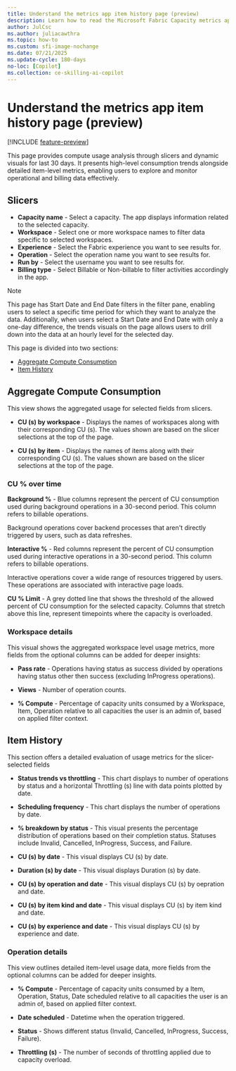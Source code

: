 ```yaml
---
title: Understand the metrics app item history page (preview)
description: Learn how to read the Microsoft Fabric Capacity metrics app's item history page.
author: JulCsc
ms.author: juliacawthra
ms.topic: how-to
ms.custom: sfi-image-nochange
ms.date: 07/21/2025
ms.update-cycle: 180-days
no-loc: [Copilot]
ms.collection: ce-skilling-ai-copilot
---
```


# Understand the metrics app item history page (preview)

[!INCLUDE [feature-preview](../includes/feature-preview-note.md)]

This page provides compute usage analysis through slicers and dynamic visuals for last 30 days. It presents high-level consumption trends alongside detailed item-level metrics, enabling users to explore and monitor operational and billing data effectively.

## **Slicers**

- **Capacity name** - Select a capacity. The app displays information related to the selected capacity.
- **Workspace** - Select one or more workspace names to filter data specific to selected workspaces.
- **Experience** - Select the Fabric experience you want to see results for.
- **Operation** - Select the operation name you want to see results for. 
- **Run by** - Select the username you want to see results for.
- **Billing type** - Select Billable or Non-billable to filter activities accordingly in the app.

>[!NOTE]
> This page has Start Date and End Date filters in the filter pane, enabling users to select a specific time period for which they want to analyze the data. Additionally, when users select a Start Date and End Date with only a one-day difference, the trends visuals on the page allows users to drill down into the data at an hourly level for the selected day.

This page is divided into two sections:
- [Aggregate Compute Consumption](#aggregate-compute-consumption)
- [Item History](#item-history)

## **Aggregate Compute Consumption**

This view shows the aggregated usage for selected fields from slicers.

- **CU (s) by workspace** - Displays the names of workspaces along with their corresponding CU (s). The values shown are based on the slicer selections at the top of the page.

- **CU (s) by item** - Displays the names of items along with their corresponding CU (s). The values shown are based on the slicer selections at the top of the page.


### **CU % over time**

**Background %** - Blue columns represent the percent of CU consumption used during background operations in a 30-second period. This column refers to billable operations.

Background operations cover backend processes that aren't directly triggered by users, such as data refreshes.

**Interactive %** - Red columns represent the percent of CU consumption used during interactive operations in a 30-second period. This column refers to billable operations.

Interactive operations cover a wide range of resources triggered by users. These operations are associated with interactive page loads.

**CU % Limit** - A grey dotted line that shows the threshold of the allowed percent of CU consumption for the selected capacity. Columns that stretch above this line, represent timepoints where the capacity is overloaded.

### **Workspace details**
This visual shows the aggregated workspace level usage metrics, more fields from the optional columns can be added for deeper insights:

- **Pass rate** - Operations having status as success divided by operations having status other then success (excluding InProgress operations).

- **Views** - Number of operation counts.

- **% Compute** - Percentage of capacity units consumed by a Workspace, Item, Operation relative to all capacities the user is an admin of, based on applied filter context.

## **Item History**

This section offers a detailed evaluation of usage metrics for the slicer-selected fields

- **Status trends vs throttling** - This chart displays to number of operations by status and a horizontal Throttling (s) line with data points plotted by date.

- **Scheduling frequency** - This chart displays the number of operations by date.

- **% breakdown by status** - This visual presents the percentage distribution of operations based on their completion status. Statuses include Invalid, Cancelled, InProgress, Success, and Failure.

- **CU (s) by date** - This visual displays CU (s) by date.
- **Duration (s) by date** - This visual displays Duration (s) by date.
- **CU (s) by operation and date** - This visual displays CU (s) by oepration and date.
- **CU (s) by item kind and date** - This visual displays CU (s) by item kind and date.
- **CU (s) by experience and date** - This visual displays CU (s) by experience and date.

### **Operation details**

This view outlines detailed item-level usage data, more fields from the optional columns can be added for deeper insights.

- **% Compute** - Percentage of capacity units consumed by a Item, Operation, Status, Date scheduled relative to all capacities the user is an admin of, based on applied filter context.

- **Date scheduled** - Datetime when the operation triggered.

- **Status** - Shows different status (Invalid, Cancelled, InProgress, Success, Failure).

- **Throttling (s)** -  The number of seconds of throttling applied due to capacity overload.
